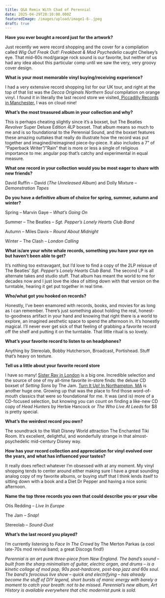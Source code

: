 ```yaml
---
title: Q&A Remix With Chad of Perennial
date: 2025-04-29T20:10:00.000Z
featuredImage: /images/upload/image1-6-.jpeg
draft: true
---
```

**Have you ever bought a record just for the artwork?**

Just recently we were record shopping and the cover for a compilation called *Wig Out! Freak Out!: Freakbeat & Mod Psychedelia* caught Chelsey’s eye. That mid-60s mod/garage rock sound is our favorite, but neither of us had any idea about this particular comp until we saw the very, very groovy cover design.

**What is your most memorable vinyl buying/receiving experience?** 

I had a very extensive record shopping list for our UK tour, and right at the top of that list was the *Decca Originals Northern Soul* compilation on orange vinyl. I found it in literally the last record store we visited,[ Piccadilly Records in Manchester.](https://www.piccadillyrecords.com/) I was on cloud nine!

**What’s the most treasured album in your collection and why?** 

This is perhaps cheating slightly since it’s a boxset, but The Beatles *Revolver* Super Deluxe Edition 4LP boxset. That album means so much to me and is so foundational to the Perennial Sound, and the boxset features these amazing outtakes that really do illustrate how the record was put together and imagined/reimagined piece-by-piece. It also includes a 7” of “Paperback Writer”/”Rain” that is more or less a single of religious importance to me: angular pop that’s catchy and experimental in equal measure.

**What one record in your collection would you be most eager to share with new friends?**

David Ruffin – David (*The Unreleased Album*) and Dolly Mixture – *Demonstration Tapes*

**Do you have a definitive album of choice for spring, summer, autumn and winter?**

Spring – Marvin Gaye – *What’s Going On*

Summer – The Beatles – *Sgt. Pepper’s Lonely Hearts Club Band*

Autumn – Miles Davis – *Round About Midnight*

Winter – The Clash – *London Calling*

**What is/are your white whale records, something you have your eye on but haven’t been able to get?**

It’s nothing too extravagant, but I’d love to find a copy of the 2LP reissue of The Beatles’ *Sgt. Pepper’s Lonely Hearts Club Band.* The second LP is all alternate takes and studio stuff. That album has meant the world to me for decades now and I just love the idea of sitting down with that version on the turntable, hearing it get put together in real time.

**Who/what got you hooked on records?**

Honestly, I’ve been enamored with records, books, and movies for as long as I can remember. There’s just something about holding the real, honest-to-goodness artifact in your hand and knowing that right there is a world to explore, an imagined aesthetic space to spend the afternoon in. It’s honestly magical. I’ll never ever get sick of that feeling of grabbing a favorite record off the shelf and putting it on the turntable. That little ritual is so lovely.

**What’s your favorite record to listen to on headphones?**

Anything by Stereolab, Bobby Hutcherson, Broadcast, Portishead. Stuff that’s heavy on texture.

**Tell us a little about your favorite record store**

I have so many! [Sister Ray in London](https://sisterray.co.uk/) is a big one. Incredible selection and the source of one of my all-time favorite in-store finds: the deluxe CD boxset of *Setting Sons* by The Jam. [Turn It Up! In Northampton, MA](https://www.turnitup.com/) is another huge one. Growing up that was the place to find those word-of-mouth classics that were so foundational for me. It was (and is) more of a CD-focused selection, but knowing you can count on finding a like-new CD copy of *Head Hunters* by Herbie Hancock or *The Who Live At Leeds* for $8 is pretty special.

**What’s the weirdest record you own?** 

The soundtrack to the Walt Disney World attraction The Enchanted Tiki Room. It’s excellent, delightful, and wonderfully strange in that almost-psychedelic mid-century Disney way.

**How has your record collection and appreciation for vinyl evolved over the years, and what has influenced your tastes?**

It really does reflect whatever I’m obsessed with at any moment. My vinyl shopping tends to center around either making sure I have a great sounding analog copy of my favorite albums, or buying stuff that I think lends itself to sitting down with a book and a Diet Dr Pepper and having a nice sonic afternoon.

**Name the top three records you own that could describe you or your vibe**

Otis Redding – *Live In Europe*

The Jam – *Snap*!

Stereolab – *Sound-Dust*

**What’s the last record you played?**

I’m currently listening to *Face In The Crowd* by The Merton Parkas (a cool late-70s mod revival band; a great Discogs find!)

*Perennial is
 an art punk three-piece from New England. The band’s sound – built from
 the sharp minimalism of guitar, electric organ, and drums – is a 
kinetic collage of mod pop, 90s post-hardcore, post-bop jazz and 60s 
soul. The band’s ferocious live show – quick and electrifying – has 
already become the stuff of DIY legend, short bursts of manic energy 
with barely a moment to catch your breath: not to be missed. Perennial’s
 new album, Art History is available everywhere that chic modernist punk is sold.*
